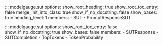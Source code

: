 ::: modelgauge.sut
    options:
        show_root_heading: true
        show_root_toc_entry: false
        merge_init_into_class: true
        show_if_no_docstring: false
        show_bases: true
        heading_level: 1
        members:
            - SUT
            - PromptResponseSUT

::: modelgauge.sut
    options:
        show_root_toc_entry: false
        show_if_no_docstring: true
        show_bases: false
        members:
            - SUTResponse
            - SUTCompletion
            - TopTokens
            - TokenProbability
